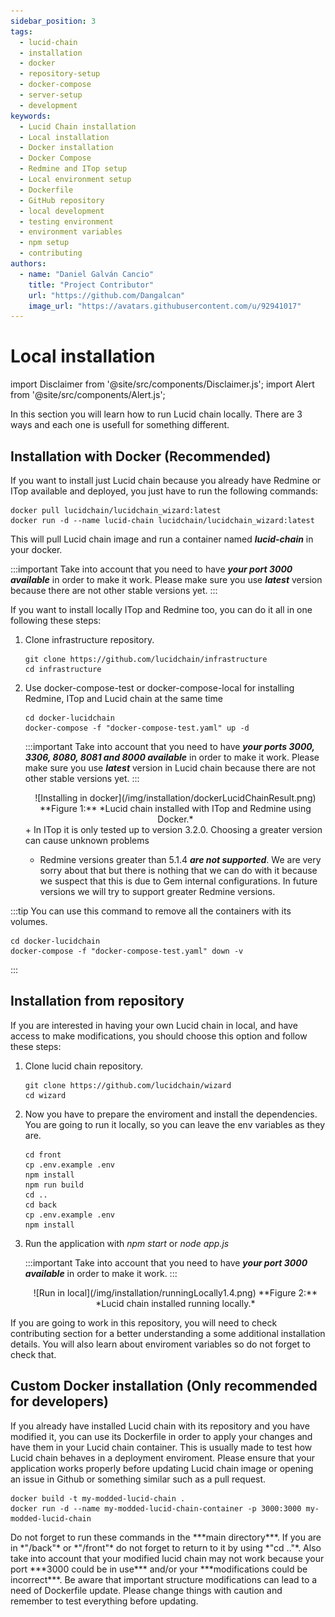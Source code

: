 ```yaml
---
sidebar_position: 3
tags:
  - lucid-chain
  - installation
  - docker
  - repository-setup
  - docker-compose
  - server-setup
  - development
keywords:
  - Lucid Chain installation
  - Local installation
  - Docker installation
  - Docker Compose
  - Redmine and ITop setup
  - Local environment setup
  - Dockerfile
  - GitHub repository
  - local development
  - testing environment
  - environment variables
  - npm setup
  - contributing
authors: 
  - name: "Daniel Galván Cancio"
    title: "Project Contributor"
    url: "https://github.com/Dangalcan"
    image_url: "https://avatars.githubusercontent.com/u/92941017"
---
```


# Local installation

import Disclaimer from '@site/src/components/Disclaimer.js';
import Alert from '@site/src/components/Alert.js';

In this section you will learn how to run Lucid chain locally. There are 3 ways and each one is usefull for something different.

## Installation with Docker (Recommended)

If you want to install just Lucid chain because you already have Redmine or ITop available and deployed, you just have to run the following commands:

``` bin/bash
docker pull lucidchain/lucidchain_wizard:latest
docker run -d --name lucid-chain lucidchain/lucidchain_wizard:latest
```

This will pull Lucid chain image and run a container named ***lucid-chain*** in your docker.

:::important
Take into account that you need to have ***your port 3000 available*** in order to make it work. Please make sure you use ***latest*** version because there are not other stable versions yet.
:::

If you want to install locally ITop and Redmine too, you can do it all in one following these steps:

1. Clone infrastructure repository.

    ``` bin/bash
    git clone https://github.com/lucidchain/infrastructure
    cd infrastructure
    ```

2. Use docker-compose-test or docker-compose-local for installing Redmine, ITop and Lucid chain at the same time

    ```bin/bash
    cd docker-lucidchain
    docker-compose -f "docker-compose-test.yaml" up -d
    ```

    :::important
    Take into account that you need to have ***your ports 3000, 3306, 8080, 8081 and 8000 available*** in order to make it work. Please make sure you use ***latest*** version in Lucid chain because there are not other stable versions yet.
    :::

    <div align="center">
    ![Installing in docker](/img/installation/dockerLucidChainResult.png)  
    **Figure 1:** *Lucid chain installed with ITop and Redmine using Docker.*
    </div>

    <Alert>
    + In ITop it is only tested up to version 3.2.0. Choosing a greater version can cause unknown problems

    + Redmine versions greater than 5.1.4 ***are not supported***. We are very sorry about that but there is nothing that we can do with it because we suspect that this is due to Gem internal configurations. In future versions we will try to support greater Redmine versions.
    </Alert>

:::tip
You can use this command to remove all the containers with its volumes.

```bin/bash
cd docker-lucidchain
docker-compose -f "docker-compose-test.yaml" down -v
```

:::

## Installation from repository

If you are interested in having your own Lucid chain in local, and have access to make modifications, you should choose this option and follow these steps:

1. Clone lucid chain repository.

    ``` bin/bash
    git clone https://github.com/lucidchain/wizard
    cd wizard
    ```

2. Now you have to prepare the enviroment and install the dependencies. You are going to run it locally, so you can leave the env variables as they are.

    ``` bin/bash
    cd front
    cp .env.example .env
    npm install
    npm run build
    cd ..
    cd back
    cp .env.example .env
    npm install
    ```

3. Run the application with *npm start* or *node app.js*

    :::important
    Take into account that you need to have ***your port 3000 available*** in order to make it work.
    :::

    <div align="center">
    ![Run in local](/img/installation/runningLocally1.4.png)  
    **Figure 2:** *Lucid chain installed running locally.*
    </div>

<Disclaimer>
If you are going to work in this repository, you will need to check contributing section for a better understanding a some additional installation details. You will also learn about enviroment variables so do not forget to check that.
</Disclaimer>

## Custom Docker installation (Only recommended for developers)

If you already have installed Lucid chain with its repository and you have modified it, you can use its Dockerfile in order to apply your changes and have them in your Lucid chain container. This is usually made to test how Lucid chain behaves in a deployment enviroment. Please ensure that your application works properly before updating Lucid chain image or opening an issue in Github or something similar such as a pull request.

``` bin/bash
docker build -t my-modded-lucid-chain .
docker run -d --name my-modded-lucid-chain-container -p 3000:3000 my-modded-lucid-chain
```

<Disclaimer>
Do not forget to run these commands in the ***main directory***. If you are in *"/back"* or *"/front"* do not forget to return to it by using *"cd .."*. Also take into account that your modified lucid chain may not work because your port ***3000 could be in use*** and/or your ***modifications could be incorrect***.
</Disclaimer>

<Disclaimer>
Be aware that important structure modifications can lead to a need of Dockerfile update. Please change things with caution and remember to test everything before updating.
</Disclaimer>
